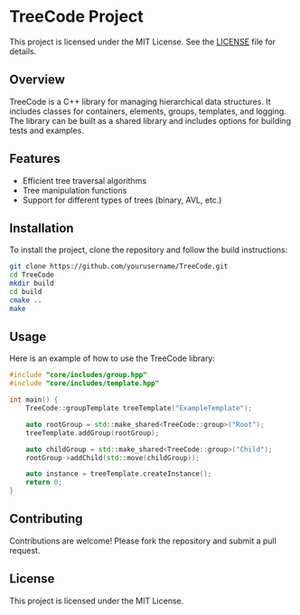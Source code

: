 # TreeCode Project

This project is licensed under the MIT License. See the [LICENSE](LICENSE) file for details.

## Overview
TreeCode is a C++ library for managing hierarchical data structures. It includes classes for containers, elements, groups, templates, and logging. The library can be built as a shared library and includes options for building tests and examples.

## Features
- Efficient tree traversal algorithms
- Tree manipulation functions
- Support for different types of trees (binary, AVL, etc.)

## Installation
To install the project, clone the repository and follow the build instructions:
```bash
git clone https://github.com/yourusername/TreeCode.git
cd TreeCode
mkdir build
cd build
cmake ..
make
```

## Usage
Here is an example of how to use the TreeCode library:
```cpp
#include "core/includes/group.hpp"
#include "core/includes/template.hpp"

int main() {
    TreeCode::groupTemplate treeTemplate("ExampleTemplate");

    auto rootGroup = std::make_shared<TreeCode::group>("Root");
    treeTemplate.addGroup(rootGroup);

    auto childGroup = std::make_shared<TreeCode::group>("Child");
    rootGroup->addChild(std::move(childGroup));

    auto instance = treeTemplate.createInstance();
    return 0;
}
```

## Contributing
Contributions are welcome! Please fork the repository and submit a pull request.

## License
This project is licensed under the MIT License.
